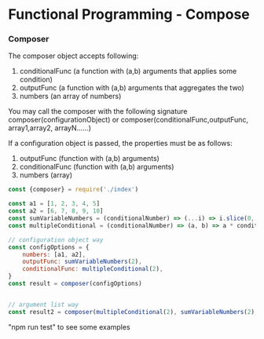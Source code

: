 # Functional Programming - Compose
### Composer
The composer object accepts following:
1. conditionalFunc (a function with (a,b) arguments that applies some condition)
2. outputFunc (a function with (a,b) arguments that aggregates the two)
3. numbers (an array of numbers)

You may call the composer with the following signature
composer(configurationObject) or composer(conditionalFunc,outputFunc, array1,array2, arrayN......)

If a configuration object is passed, the properties must be as follows:
   1. outputFunc (function with (a,b) arguments)
   2. conditionalFunc (function with (a,b) arguments)
   3. numbers (array)
   
```javascript 1.8
const {composer} = require('./index')

const a1 = [1, 2, 3, 4, 5]
const a2 = [6, 7, 8, 9, 10]
const sumVariableNumbers = (conditionalNumber) => (...i) => i.slice(0, conditionalNumber).reduce((c, n) => c + n, 0)
const multipleConditional = (conditionalNumber) => (a, b) => a * conditionalNumber === b

// configuration object way
const configOptions = {
    numbers: [a1, a2],
    outputFunc: sumVariableNumbers(2),
    conditionalFunc: multipleConditional(2),
}
const result = composer(configOptions)


// argument list way
const result2 = composer(multipleConditional(2), sumVariableNumbers(2), a1,a2)
```

"npm run test" to see some examples 